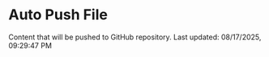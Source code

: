 # Auto Push File

Content that will be pushed to GitHub repository.
Last updated: 08/17/2025, 09:29:47 PM
